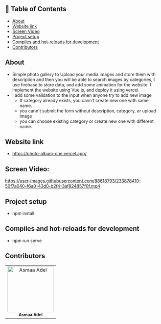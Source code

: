 ## 📝 Table of Contents

- [About <a name = "about"></a>](#about-)
- [Website link <a name = "link"></a>](#website-link-)
- [Screen Video <a name = "screen-video"></a>](#screen-video-)
- [Project setup <a name = "Project-setup"></a>](#project-setup-)
- [Compiles and hot-reloads for development <a name = "Compiles-and-hot-reloads-for-development"></a>](#compiles-and-hot-reloads-for-development-)
- [Contributors <a name = "Contributors"></a>](#contributors-)

## About <a name = "about"></a>
- Simple photo gallery to Upload your media images and store them with description and then you will be able to search images by categories, I use firebase to store  data, and add some animation for the website. I implement the website using Vue js, and deploy it using vercel.
- I add some validation to the input when anyone try to add new image
  - If category already exists, you cann't create new one with same name.
  - you cann't submit the form without description, category, or upload image
  - you can choose existing category or create new one with different name.

## Website link <a name = "link"></a>
- https://photo-album-one.vercel.app/

## Screen Video: <a name = "screen-video"></a>

https://user-images.githubusercontent.com/88618793/233878410-50f7a040-f6a0-43d0-b2f4-3af824857f0f.mp4


## Project setup <a name = "Project-setup"></a>
- npm install

## Compiles and hot-reloads for development <a name = "Compiles-and-hot-reloads-for-development"></a>
- npm run serve

## Contributors <a name = "Contributors"></a>

<table>
  <tr>
    <td align="center">
    <a href="https://github.com/asmaaadel0" target="_black">
    <img src="https://avatars.githubusercontent.com/u/88618793?s=400&u=886a14dc5ef5c205a8e51942efe9665ed8fd4717&v=4" width="150px;" alt="Asmaa Adel"/>
    <br />
    <sub><b>Asmaa Adel</b></sub></a>
    
  </tr>
 </table>
